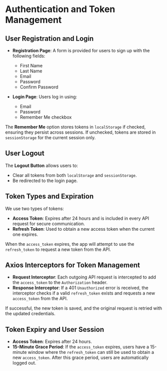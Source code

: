 # Authentication and Token Management

## User Registration and Login

- **Registration Page**: A form is provided for users to sign up with the following fields:

  - First Name
  - Last Name
  - Email
  - Password
  - Confirm Password

- **Login Page**: Users log in using:
  - Email
  - Password
  - Remember Me checkbox

The **Remember Me** option stores tokens in `localStorage` if checked, ensuring they persist across sessions. If unchecked, tokens are stored in `sessionStorage` for the current session only.

## User Logout

The **Logout Button** allows users to:

- Clear all tokens from both `localStorage` and `sessionStorage`.
- Be redirected to the login page.

## Token Types and Expiration

We use two types of tokens:

- **Access Token**: Expires after 24 hours and is included in every API request for secure communication.
- **Refresh Token**: Used to obtain a new access token when the current one expires.

When the `access_token` expires, the app will attempt to use the `refresh_token` to request a new token from the API.

## Axios Interceptors for Token Management

- **Request Interceptor**: Each outgoing API request is intercepted to add the `access_token` to the `Authorization` header.
- **Response Interceptor**: If a 401 `Unauthorized` error is received, the interceptor checks if a valid `refresh_token` exists and requests a new `access_token` from the API.

If successful, the new token is saved, and the original request is retried with the updated credentials.

## Token Expiry and User Session

- **Access Token**: Expires after 24 hours.
- **15-Minute Grace Period**: If the `access_token` expires, users have a 15-minute window where the `refresh_token` can still be used to obtain a new `access_token`. After this grace period, users are automatically logged out.
